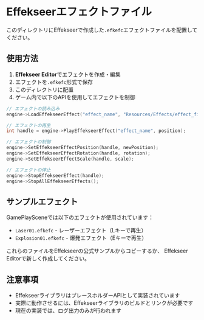 # Effekseerエフェクトファイル

このディレクトリにEffekseerで作成した`.efkefc`エフェクトファイルを配置してください。

## 使用方法

1. **Effekseer Editor**でエフェクトを作成・編集
2. エフェクトを`.efkefc`形式で保存
3. このディレクトリに配置
4. ゲーム内で以下のAPIを使用してエフェクトを制御

```cpp
// エフェクトの読み込み
engine->LoadEffekseerEffect("effect_name", "Resources/Effects/effect_file.efkefc");

// エフェクトの再生
int handle = engine->PlayEffekseerEffect("effect_name", position);

// エフェクトの制御
engine->SetEffekseerEffectPosition(handle, newPosition);
engine->SetEffekseerEffectRotation(handle, rotation);
engine->SetEffekseerEffectScale(handle, scale);

// エフェクトの停止
engine->StopEffekseerEffect(handle);
engine->StopAllEffekseerEffects();
```

## サンプルエフェクト

GamePlaySceneでは以下のエフェクトが使用されています：

- `Laser01.efkefc` - レーザーエフェクト（Lキーで再生）
- `Explosion01.efkefc` - 爆発エフェクト（Eキーで再生）

これらのファイルをEffekseerの公式サンプルからコピーするか、
Effekseer Editorで新しく作成してください。

## 注意事項

- EffekseerライブラリはプレースホルダーAPIとして実装されています
- 実際に動作させるには、Effekseerライブラリのビルドとリンクが必要です
- 現在の実装では、ログ出力のみが行われます